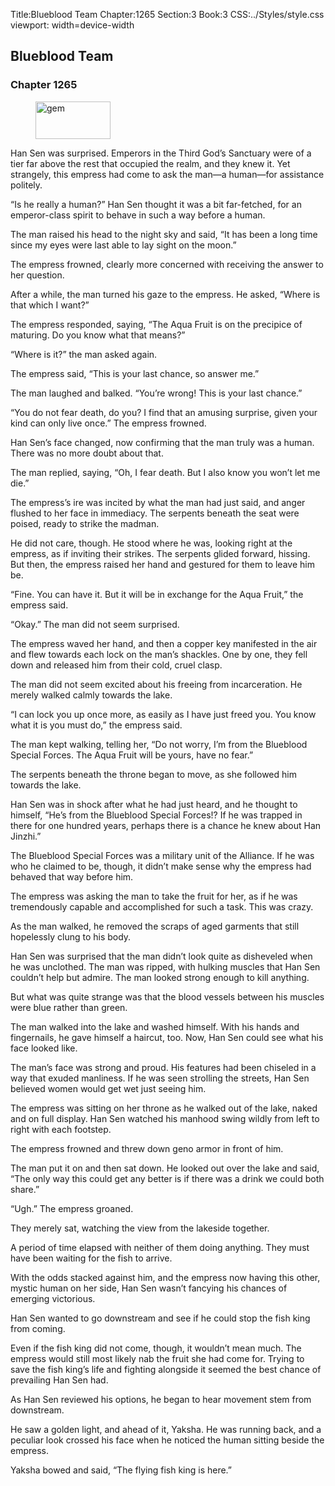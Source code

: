 Title:Blueblood Team 
Chapter:1265 
Section:3 
Book:3 
CSS:../Styles/style.css 
viewport: width=device-width
  
## Blueblood Team
### Chapter 1265 
<figure>
	<img src="../Images/gem.gif" alt="gem" id="gem" width="120" height="60" />
</figure>
  

  
  Han Sen was surprised. Emperors in the Third God’s Sanctuary were of a tier far above the rest that occupied the realm, and they knew it. Yet strangely, this empress had come to ask the man—a human—for assistance politely.

“Is he really a human?” Han Sen thought it was a bit far-fetched, for an emperor-class spirit to behave in such a way before a human.

The man raised his head to the night sky and said, “It has been a long time since my eyes were last able to lay sight on the moon.”

The empress frowned, clearly more concerned with receiving the answer to her question.

After a while, the man turned his gaze to the empress. He asked, “Where is that which I want?”

The empress responded, saying, “The Aqua Fruit is on the precipice of maturing. Do you know what that means?”

“Where is it?” the man asked again.

The empress said, “This is your last chance, so answer me.”

The man laughed and balked. “You’re wrong! This is your last chance.”

“You do not fear death, do you? I find that an amusing surprise, given your kind can only live once.” The empress frowned.

Han Sen’s face changed, now confirming that the man truly was a human. There was no more doubt about that.

The man replied, saying, “Oh, I fear death. But I also know you won’t let me die.”

The empress’s ire was incited by what the man had just said, and anger flushed to her face in immediacy. The serpents beneath the seat were poised, ready to strike the madman.

He did not care, though. He stood where he was, looking right at the empress, as if inviting their strikes. The serpents glided forward, hissing. But then, the empress raised her hand and gestured for them to leave him be.

“Fine. You can have it. But it will be in exchange for the Aqua Fruit,” the empress said.

“Okay.” The man did not seem surprised.

The empress waved her hand, and then a copper key manifested in the air and flew towards each lock on the man’s shackles. One by one, they fell down and released him from their cold, cruel clasp.

The man did not seem excited about his freeing from incarceration. He merely walked calmly towards the lake.

“I can lock you up once more, as easily as I have just freed you. You know what it is you must do,” the empress said.

The man kept walking, telling her, “Do not worry, I’m from the Blueblood Special Forces. The Aqua Fruit will be yours, have no fear.”

The serpents beneath the throne began to move, as she followed him towards the lake.

Han Sen was in shock after what he had just heard, and he thought to himself, “He’s from the Blueblood Special Forces!? If he was trapped in there for one hundred years, perhaps there is a chance he knew about Han Jinzhi.”

The Blueblood Special Forces was a military unit of the Alliance. If he was who he claimed to be, though, it didn’t make sense why the empress had behaved that way before him.

The empress was asking the man to take the fruit for her, as if he was tremendously capable and accomplished for such a task. This was crazy.

As the man walked, he removed the scraps of aged garments that still hopelessly clung to his body.

Han Sen was surprised that the man didn’t look quite as disheveled when he was unclothed. The man was ripped, with hulking muscles that Han Sen couldn’t help but admire. The man looked strong enough to kill anything.

But what was quite strange was that the blood vessels between his muscles were blue rather than green.

The man walked into the lake and washed himself. With his hands and fingernails, he gave himself a haircut, too. Now, Han Sen could see what his face looked like.

The man’s face was strong and proud. His features had been chiseled in a way that exuded manliness. If he was seen strolling the streets, Han Sen believed women would get wet just seeing him.

The empress was sitting on her throne as he walked out of the lake, naked and on full display. Han Sen watched his manhood swing wildly from left to right with each footstep.

The empress frowned and threw down geno armor in front of him.

The man put it on and then sat down. He looked out over the lake and said, “The only way this could get any better is if there was a drink we could both share.”

“Ugh.” The empress groaned.

They merely sat, watching the view from the lakeside together.

A period of time elapsed with neither of them doing anything. They must have been waiting for the fish to arrive.

With the odds stacked against him, and the empress now having this other, mystic human on her side, Han Sen wasn’t fancying his chances of emerging victorious.

Han Sen wanted to go downstream and see if he could stop the fish king from coming.

Even if the fish king did not come, though, it wouldn’t mean much. The empress would still most likely nab the fruit she had come for. Trying to save the fish king’s life and fighting alongside it seemed the best chance of prevailing Han Sen had.

As Han Sen reviewed his options, he began to hear movement stem from downstream.

He saw a golden light, and ahead of it, Yaksha. He was running back, and a peculiar look crossed his face when he noticed the human sitting beside the empress.

Yaksha bowed and said, “The flying fish king is here.”
